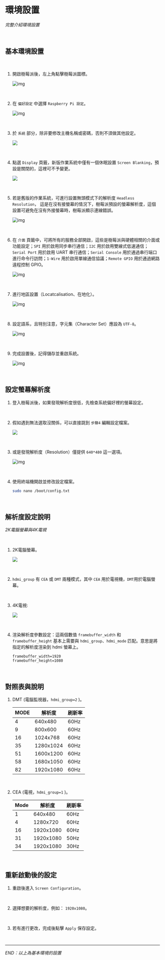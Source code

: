 # 環境設置

_完整介紹環境設置_

<br>

## 基本環境設置

<br>

1. 開啟樹莓派後，左上角點擊樹莓派圖標。

   ![img](images/img_91.png)

<br>

2. 在 `偏好設定` 中選擇 `Raspberry Pi 設定`。

   ![img](images/img_92.png)

<br>

3. 於 `系統` 部分，除非要修改主機名稱或密碼，否則不須做其他設定。

   ![](images/img_93.png)   

<br>

4. 點選 `Display` 頁籤，新版作業系統中僅有一個休眠設置 `Screen Blanking`，預設是關閉的，這裡可不予變更。

   ![](images/img_28.png)

<br>

5. 若是舊版的作業系統，可進行設置無頭模式下的解析度 `Headless Resolution`， 這是在沒有接螢幕的情況下，樹莓派預設的螢幕解析度，這個設置可避免在沒有外接螢幕時，樹莓派顯示連線錯誤。

   ![img](images/img_95.png)

<br>

6. 在 `介面` 頁籤中，可將所有的服務全部開啟，這些是樹莓派與硬體相關的介面或功能設定；`SPI` 用於啟用同步串行通信；`I2C` 用於啟用雙線式低速通信；`Serial Port` 用於啟用 UART 串行通信；`Serial Console` 用於通過串行端口進行命令行訪問；`1-Wire` 用於啟用單線通信協議；`Remote GPIO` 用於通過網路遠程控制 GPIO。

   ![img](images/img_96.png)

<br>

7. 進行地區設置（Locatcalisation、在地化）。

   ![img](images/img_97.png)

<br>

8. 設定語系，且特別注意，字元集（Character Set）應設為 `UTF-8`。

   ![img](images/img_98.png)

<br>

9. 完成設置後，記得儲存並重啟系統。

   ![img](images/img_99.png)

<br>

## 設定螢幕解析度

1. 登入樹莓派後，如果發現解析度很低，先檢查系統偏好裡的螢幕設定。

<br>

2. 假如遇到無法選取沒關係，可以直接跳到 `步驟4` 編輯設定檔案。

   ![](images/img_301.png)

<br>

3. 或是發現解析度（Resolution）僅提供 `640*480` 這一選項。

   ![img](images/img_101.png)

<br>

4. 使用終端機開啟並修改設定檔案。

   ```bash
   sudo nano /boot/config.txt
   ```

<br>

## 解析度設定說明

_2K電腦螢幕與4K電視_

<br>

1. 2K電腦螢幕。

   ![](images/img_102.png)

<br>

2. `hdmi_group` 有 `CEA` 或 `DMT` 兩種模式，其中 `CEA` 用於電視機，`DMT`用於電腦螢幕。

<br>

3. 4K電視:

   ![](images/img_103.png)

<br>

4. 渲染解析度參數設定：這兩個數值 `framebuffer_width` 和 `framebuffer_height` 基本上需要與 `hdmi_group`、`hdmi_mode` 匹配。意思是將指定的解析度渲染到 hdmi 螢幕上。

   ```
   framebuffer_width=1920
   framebuffer_height=1080
   ```

<br>

## 對照表與說明

1. DMT (電腦監視器，`hdmi_group=2` )。

   | MODE | 解析度    | 刷新率 |
   | ---- | --------- | ------ |
   | 4    | 640x480   | 60Hz   |
   | 9    | 800x600   | 60Hz   |
   | 16   | 1024x768  | 60Hz   |
   | 35   | 1280x1024 | 60Hz   |
   | 51   | 1600x1200 | 60Hz   |
   | 58   | 1680x1050 | 60Hz   |
   | 82   | 1920x1080 | 60Hz   |

<br>

2. CEA (電視，`hdmi_group=1` )。

   | Mode | 解析度    | 刷新率 |
   | ---- | --------- | ------ |
   | 1    | 640x480   | 60Hz   |
   | 4    | 1280x720  | 60Hz   |
   | 16   | 1920x1080 | 60Hz   |
   | 31   | 1920x1080 | 50Hz   |
   | 34   | 1920x1080 | 30Hz   |

<br>

## 重新啟動後的設定

1. 重啟後進入 `Screen Configuration`。

<br>

2. 選擇想要的解析度，例如： `1920x1080`。

<br>

3. 若有進行更改，完成後點擊 `Apply` 保存設定。

<br>

___

_END：以上為基本環境的設置_
